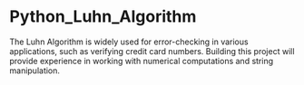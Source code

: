 # Python_Luhn_Algorithm
The Luhn Algorithm is widely used for error-checking in various applications, such as verifying credit card numbers. Building this project will provide experience in working with numerical computations and string manipulation.
